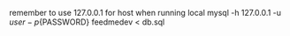 remember to use 127.0.0.1 for host when running local
mysql -h 127.0.0.1 -u ${user} -p${PASSWORD} feedmedev < db.sql
